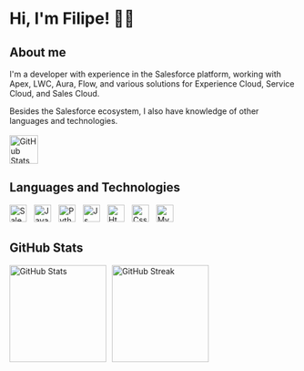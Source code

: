 # Hi, I'm Filipe! 👋🏻
## About me

I'm a developer with experience in the Salesforce platform, working with Apex, LWC, Aura, Flow, and various solutions for Experience Cloud, Service Cloud, and Sales Cloud.

Besides the Salesforce ecosystem, I also have knowledge of other languages and technologies.
<br/>
<br/>
<a href="https://www.linkedin.com/in/filipezanin" target="_blank">
    <img 
        alt="GitHub Stats" 
        width="50px" 
        src="https://cdn.jsdelivr.net/gh/devicons/devicon@latest/icons/linkedin/linkedin-original.svg"
    />
</a>          

## Languages ​​and Technologies
<img
    align="left"
    alt="Salesforce"
    title="Salesforce"
    width="30px"
    style="padding-right: 10px;" 
    src="https://cdn.jsdelivr.net/gh/devicons/devicon@latest/icons/salesforce/salesforce-original.svg" 
/>

<img 
    align="left" 
    alt="Java"
    title="Java" 
    width="30px" 
    style="padding-right: 10px;" 
    src="https://cdn.jsdelivr.net/gh/devicons/devicon@latest/icons/java/java-original.svg" 
/>


<img 
    align="left" 
    alt="Python"
    title="Python" 
    width="30px" 
    style="padding-right: 10px;" 
    src="https://cdn.jsdelivr.net/gh/devicons/devicon@latest/icons/python/python-original.svg" 
/>

<img 
    align="left" 
    alt="Js"
    title="Js" 
    width="30px" 
    style="padding-right: 10px;" 
    src="https://cdn.jsdelivr.net/gh/devicons/devicon@latest/icons/javascript/javascript-plain.svg" 
/>

<img 
    align="left" 
    alt="Html"
    title="Html" 
    width="30px" 
    style="padding-right: 10px;"
    src="https://cdn.jsdelivr.net/gh/devicons/devicon@latest/icons/html5/html5-original.svg" 
/>

<img 
    align="left" 
    alt="Css"
    title="Css" 
    width="30px" 
    style="padding-right: 10px;"
    src="https://cdn.jsdelivr.net/gh/devicons/devicon@latest/icons/css3/css3-original.svg" 
/>

<img
    align="left" 
    alt="MySql"
    title="MySql" 
    width="30px" 
    style="padding-right: 10px;"
    src="https://cdn.jsdelivr.net/gh/devicons/devicon@latest/icons/mysql/mysql-original.svg" 
/>  
          
<br/>
<br/>

## GitHub Stats
<div style="display: flex; gap: 10px;">
    <img 
        alt="GitHub Stats" 
        height="170" 
        src="https://github-readme-stats.vercel.app/api?username=filipeds&theme=algolia&show_icons=true&hide_border=true&count_private=true&include_all_commits=true&rank_icon=github" 
    />
    <img 
        alt="GitHub Streak" 
        height="170" 
        src="https://streak-stats.demolab.com?user=filipeds&theme=algolia&hide_border=true&short_numbers=true&date_format=M%20j%5B%2C%20Y%5D&exclude_days=Sun%2CSat" 
    />
</div>

